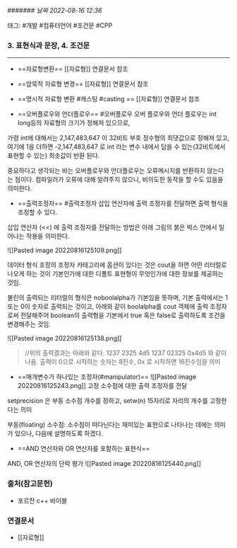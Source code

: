 ####### *날짜  2022-08-16 12:36*

태그: #개발 #컴퓨터언어 #조건문 #CPP

### 3. 표현식과 문장, 4. 조건문
---
- ==자료형변환==
[[자료형]] 연결문서 참조

- ==암묵적 자료형 변경== 
[[자료형]] 연결문서 참조

- ==명시적 자료형 변환 #캐스팅 #casting ==
[[자료형]] 연결문서 참조

- ==오버플로우와 언더플로우== #오버플로우
오버 플로우와 언더 플로우는 int long등의 자료형의 크기가 정해져 있으므로,

가령 int에 대해서는 2,147,483,647 이 32비트 부호 정수형의 최댓값으로 정해져 있고, 여기에 1을 더하면 -2,147,483,647 로 int 라는 변수 내에서 담을 수 있는(32비트에서 표현할 수 있는) 최솟값이 반환 된다.

중요하다고 생각되는 바는 오버플로우와 언더플로우는 오류메시지를 반환하지 않는다는 점이다. 컴파일러가 오류에 대해 알려주지 않으니, 비의도한 동작을 할 수도 있음을 의미한다.

- ==출력조정자== #출력조정자
삽입 연산자에 출력 조정자를 전달하면 출력 형식을 조정할 수 있다.

삽입 연산자 (<<) 에 출력 조정자를 전달하는 방법은 아래 그림의 붉은 박스 안에서 일어나는 작용을 의미한다.

![[Pasted image 20220816125109.png]]

데이터 형식 조정의 조정자 카테고리에 옵션이 있다는 것은 cout을 하면 어떤 리터럴로 나오게 하는 것이 기본인가에 대한 디폴트 표현형이 무엇인가에 대한 정보를 제공하는 것임.

불린의 출력되는 리터럴의 형식은 noboolalpha가 기본임을 뜻하며, 기본 출력에서는 1또는 0이 숫자로 출력되는 것이고, 아래와 같이 boolalpha를 cout 객체에 출력 조정자로써 전달해주어 boolean의 출력형을 기본에서 true 혹은 false로 출력하도록 조건을 변경해주는 것임.

![[Pasted image 20220816125138.png]]

>//위의 출력결과는 아래와 같다.
>1237
2325
4d5
1237
02325
0x4d5
와 같이 나옴. 출력이 0으로 시작하는 숫자는 8진수, 0x 로 시작하면 16진수임을 의미

- ==매개변수가 하나있는 조정자(#manipulator)==
![[Pasted image 20220816125243.png]]
고정 소수점에 대한 출력 조정자를 전달

setprecision 은 부동 소수점 개수를 정하고, setw(n) 15자리로 자리의 개수를 고정한다는 의미

부동(floating) 소수점: 소수점이 떠다닌다는 재미있는 표현으로 나타나는 데에는 의미가 있으나, 다음에 설명하도록 하겠다.

- ==AND 연산자와 OR 연산자를 포함하는 표현식==

AND, OR 연산자의 단락 평가
![[Pasted image 20220816125440.png]]


### 출처(참고문헌)
- 포르잔 c++ 바이블


### 연결문서
- [[자료형]]



